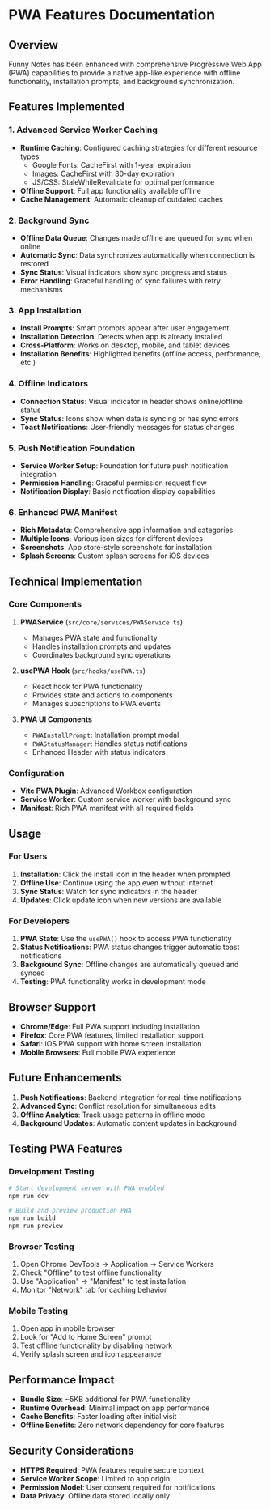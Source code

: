 # PWA Features Documentation

## Overview

Funny Notes has been enhanced with comprehensive Progressive Web App (PWA) capabilities to provide a native app-like experience with offline functionality, installation prompts, and background synchronization.

## Features Implemented

### 1. Advanced Service Worker Caching

- **Runtime Caching**: Configured caching strategies for different resource types
  - Google Fonts: CacheFirst with 1-year expiration
  - Images: CacheFirst with 30-day expiration  
  - JS/CSS: StaleWhileRevalidate for optimal performance
- **Offline Support**: Full app functionality available offline
- **Cache Management**: Automatic cleanup of outdated caches

### 2. Background Sync

- **Offline Data Queue**: Changes made offline are queued for sync when online
- **Automatic Sync**: Data synchronizes automatically when connection is restored
- **Sync Status**: Visual indicators show sync progress and status
- **Error Handling**: Graceful handling of sync failures with retry mechanisms

### 3. App Installation

- **Install Prompts**: Smart prompts appear after user engagement
- **Installation Detection**: Detects when app is already installed
- **Cross-Platform**: Works on desktop, mobile, and tablet devices
- **Installation Benefits**: Highlighted benefits (offline access, performance, etc.)

### 4. Offline Indicators

- **Connection Status**: Visual indicator in header shows online/offline status
- **Sync Status**: Icons show when data is syncing or has sync errors
- **Toast Notifications**: User-friendly messages for status changes

### 5. Push Notification Foundation

- **Service Worker Setup**: Foundation for future push notification integration
- **Permission Handling**: Graceful permission request flow
- **Notification Display**: Basic notification display capabilities

### 6. Enhanced PWA Manifest

- **Rich Metadata**: Comprehensive app information and categories
- **Multiple Icons**: Various icon sizes for different devices
- **Screenshots**: App store-style screenshots for installation
- **Splash Screens**: Custom splash screens for iOS devices

## Technical Implementation

### Core Components

1. **PWAService** (`src/core/services/PWAService.ts`)
   - Manages PWA state and functionality
   - Handles installation prompts and updates
   - Coordinates background sync operations

2. **usePWA Hook** (`src/hooks/usePWA.ts`)
   - React hook for PWA functionality
   - Provides state and actions to components
   - Manages subscriptions to PWA events

3. **PWA UI Components**
   - `PWAInstallPrompt`: Installation prompt modal
   - `PWAStatusManager`: Handles status notifications
   - Enhanced Header with status indicators

### Configuration

- **Vite PWA Plugin**: Advanced Workbox configuration
- **Service Worker**: Custom service worker with background sync
- **Manifest**: Rich PWA manifest with all required fields

## Usage

### For Users

1. **Installation**: Click the install icon in the header when prompted
2. **Offline Use**: Continue using the app even without internet
3. **Sync Status**: Watch for sync indicators in the header
4. **Updates**: Click update icon when new versions are available

### For Developers

1. **PWA State**: Use the `usePWA()` hook to access PWA functionality
2. **Status Notifications**: PWA status changes trigger automatic toast notifications
3. **Background Sync**: Offline changes are automatically queued and synced
4. **Testing**: PWA functionality works in development mode

## Browser Support

- **Chrome/Edge**: Full PWA support including installation
- **Firefox**: Core PWA features, limited installation support
- **Safari**: iOS PWA support with home screen installation
- **Mobile Browsers**: Full mobile PWA experience

## Future Enhancements

1. **Push Notifications**: Backend integration for real-time notifications
2. **Advanced Sync**: Conflict resolution for simultaneous edits
3. **Offline Analytics**: Track usage patterns in offline mode
4. **Background Updates**: Automatic content updates in background

## Testing PWA Features

### Development Testing

```bash
# Start development server with PWA enabled
npm run dev

# Build and preview production PWA
npm run build
npm run preview
```

### Browser Testing

1. Open Chrome DevTools → Application → Service Workers
2. Check "Offline" to test offline functionality
3. Use "Application" → "Manifest" to test installation
4. Monitor "Network" tab for caching behavior

### Mobile Testing

1. Open app in mobile browser
2. Look for "Add to Home Screen" prompt
3. Test offline functionality by disabling network
4. Verify splash screen and icon appearance

## Performance Impact

- **Bundle Size**: ~5KB additional for PWA functionality
- **Runtime Overhead**: Minimal impact on app performance
- **Cache Benefits**: Faster loading after initial visit
- **Offline Benefits**: Zero network dependency for core features

## Security Considerations

- **HTTPS Required**: PWA features require secure context
- **Service Worker Scope**: Limited to app origin
- **Permission Model**: User consent required for notifications
- **Data Privacy**: Offline data stored locally only